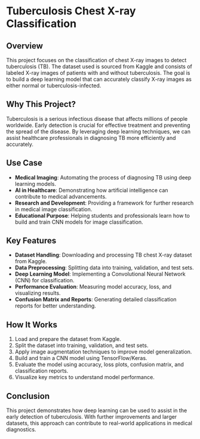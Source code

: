 # Tuberculosis Chest X-ray Classification

## Overview
This project focuses on the classification of chest X-ray images to detect tuberculosis (TB). The dataset used is sourced from Kaggle and consists of labeled X-ray images of patients with and without tuberculosis. The goal is to build a deep learning model that can accurately classify X-ray images as either normal or tuberculosis-infected.

## Why This Project?
Tuberculosis is a serious infectious disease that affects millions of people worldwide. Early detection is crucial for effective treatment and preventing the spread of the disease. By leveraging deep learning techniques, we can assist healthcare professionals in diagnosing TB more efficiently and accurately.

## Use Case
- **Medical Imaging**: Automating the process of diagnosing TB using deep learning models.
- **AI in Healthcare**: Demonstrating how artificial intelligence can contribute to medical advancements.
- **Research and Development**: Providing a framework for further research in medical image classification.
- **Educational Purpose**: Helping students and professionals learn how to build and train CNN models for image classification.

## Key Features
- **Dataset Handling**: Downloading and processing TB chest X-ray dataset from Kaggle.
- **Data Preprocessing**: Splitting data into training, validation, and test sets.
- **Deep Learning Model**: Implementing a Convolutional Neural Network (CNN) for classification.
- **Performance Evaluation**: Measuring model accuracy, loss, and visualizing results.
- **Confusion Matrix and Reports**: Generating detailed classification reports for better understanding.

## How It Works
1. Load and prepare the dataset from Kaggle.
2. Split the dataset into training, validation, and test sets.
3. Apply image augmentation techniques to improve model generalization.
4. Build and train a CNN model using TensorFlow/Keras.
5. Evaluate the model using accuracy, loss plots, confusion matrix, and classification reports.
6. Visualize key metrics to understand model performance.

## Conclusion
This project demonstrates how deep learning can be used to assist in the early detection of tuberculosis. With further improvements and larger datasets, this approach can contribute to real-world applications in medical diagnostics.

